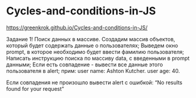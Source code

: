 # Cycles-and-conditions-in-JS
https://greenkrok.github.io/Cycles-and-conditions-in-JS/

Задание 1! Поиск данных в массиве.
Создадим массив объектов, который будет содержать данные о пользователях;
Выведем окно prompt, в которое необходимо будет ввести фамилию пользователя;
Написать инструкцию поиска по массиву data, с введенными в prompt данными;
Если есть совпадение - вывести все данные этого пользователя в alert;
прим:
user name: Ashton Kutcher.
user age: 40.

Если совпадения не произошло вывести alert с ошибкой: 
“No results found for your request”
